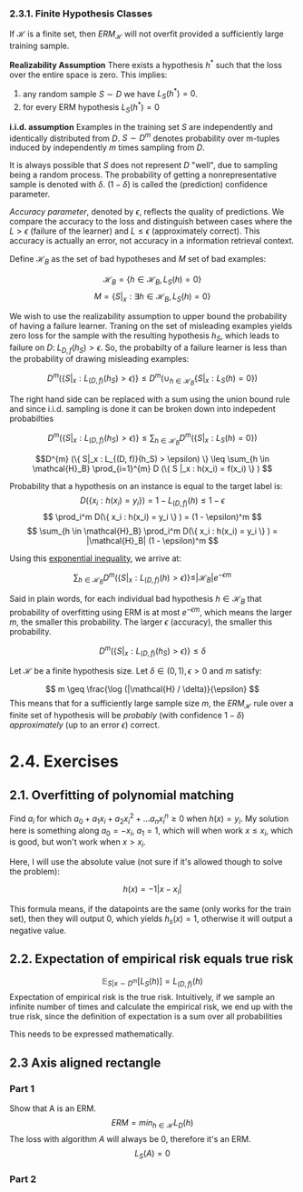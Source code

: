 ### 2.3.1. Finite Hypothesis Classes

If $\mathcal{H}$ is a finite set, then $ERM_\mathcal{H}$ 
will not overfit provided a sufficiently large training sample.

**Realizability Assumption**
There exists a hypothesis $h^{*}$ such that the loss 
over the entire space is zero. This implies:

1. any random sample $S \sim D$ we have $L_{S}(h^{*})=0$.
2. for every ERM hypothesis $L_{S}(h^{*}) = 0$

**i.i.d. assumption** 
Examples in the training set $S$ are independently and 
identically distributed from $D$. 
$S \sim D^{m}$ denotes probability over m-tuples
induced by independently $m$ times sampling from $D$.

It is always possible that $S$ does not represent $D$ "well",
due to sampling being a random process. The probability of 
getting a nonrepresentative sample is denoted with $\delta$.
$(1 - \delta)$ is called the (prediction) confidence parameter. 

*Accuracy parameter*, denoted by $\epsilon$, reflects the quality of
predictions. We compare the accuracy to the loss and distinguish between 
cases where the $L > \epsilon$ (failure of the learner) and $L \leq \epsilon$
(approximately correct). This accuracy is actually an error, not accuracy in a 
information retrieval context. 

Define $\mathcal{H}_B$ as the set of bad hypotheses and $M$ set of bad examples:

$$ \mathcal{H}_B = \{ h \in \mathcal{H}_B, L_{S}(h) = 0 \}  $$
$$
M = \{S|_x : \exists h \in \mathcal{H}_B, L_{S}(h) = 0 \}
$$

We wish to use the realizability assumption to upper bound 
the probability of having a failure learner. Traning on the 
set of misleading examples yields zero loss for the sample with 
the resulting hypothesis $h_S$, which leads to failure on $D$: 
$L_{D, f}(h_S) > \epsilon$. So, the probabilty of a failure learner
is less than the probability of drawing misleading examples:

$$D^{m} (\{ S|_x : L_{(D, f)}(h_S) > \epsilon) \} \leq D^m(\cup_{h \in \mathcal{H}_B} 
\{ S |_x : L_S (h) = 0 \} ) $$

The right hand side can be replaced with a sum using the union bound rule and
since i.i.d. sampling is done it can be broken down into indepedent probabilties

$$D^{m} (\{ S|_x : L_{(D, f)}(h_S) > \epsilon) \} \leq \sum_{h \in \mathcal{H}_B}
D^m (\{ S |_x : L_S (h) = 0 \} ) $$

$$D^{m} (\{ S|_x : L_{(D, f)}(h_S) > \epsilon) \} \leq \sum_{h \in \mathcal{H}_B}
\prod_{i=1}^{m} D (\{ S |_x : h(x_i) = f(x_i) \} ) $$

Probability that a hypothesis on an instance is equal to the target label is:
$$ D(\{ x_i : h(x_i) = y_i \} ) = 1 - L_{(D, f)}(h) \leq 1 - \epsilon $$
$$ \prod_i^m D(\{ x_i : h(x_i) = y_i \} ) = (1 - \epsilon)^m $$
$$ \sum_{h \in \mathcal{H}_B} \prod_i^m D(\{ x_i : h(x_i) = y_i \} ) = 
|\mathcal{H}_B| (1 - \epsilon)^m $$

Using this [exponential inequality](https://dlmf.nist.gov/4.5#E7), we arrive at:

$$ \sum_{h \in \mathcal{H}_B} D^{m} (\{ S|_x : L_{(D, f)}(h) > \epsilon) \} \leq 
|\mathcal{H}_B| e^{-\epsilon m}
$$

Said in plain words, for each individual bad hypothesis $h \in \mathcal{H}_B$
that probability of overfitting using ERM is at most $e^{- \epsilon m}$, which means
the larger $m$, the smaller this probability. The larger $\epsilon$ (accuracy), the smaller 
this probability. 

 $$D^{m} (\{ S|_x : L_{(D, f)}(h_S) > \epsilon) \} \leq \delta $$

Let $\mathcal{H}$ be a finite hypothesis size. Let $\delta \in (0, 1), \epsilon > 0$ and
$m$ satisfy:

$$
m \geq \frac{\log (|\mathcal{H} / \delta)}{\epsilon}
$$
This means that for a sufficiently large sample size $m$, the $ERM_{\mathcal{H}}$
rule over a finite set of hypothesis will be *probably* (with confidence $1 - \delta$)
*approximately* (up to an error $\epsilon$) correct. 

# 2.4. Exercises

## 2.1. Overfitting of polynomial matching

Find $a_i$ for which $a_0 + a_1 x_i + a_2 x_i^2 + ... a_n x_i^n \geq 0$
when $h(x) = y_i$. My solution here is something along $a_0 = -x_i$,
$a_1 = 1$, which will when work $x \leq x_i$, which is good, but
won't work when $x > x_i$.

Here, I will use the absolute value (not sure if it's allowed though to solve the
problem):

$$
h(x) = -1 | x - x_i|
$$

This formula means, if the datapoints are the same (only works for the train set),
then they will output 0, which yields $h_s(x) = 1$, otherwise
it will output a negative value. 

## 2.2. Expectation of empirical risk equals true risk

$$
\mathbb{E}_{S|x \sim D^m} [L_S(h)] = L_{(D, f)}(h)
$$
Expectation of empirical risk is the true risk. Intuitively, if we sample
an infinite number of times and calculate the empirical risk, 
we end up with the true risk, since the definition of expectation 
is a sum over all probabilities

This needs to be expressed mathematically.

## 2.3 Axis aligned rectangle 

### Part 1

Show that A is an ERM. 
$$
ERM= min_{h \in \mathcal{H}} L_D(h)
$$
The loss with algorithm $A$ will always be 0, therefore it's an ERM. 
$$ 
L_S(A) = 0
$$

### Part 2
